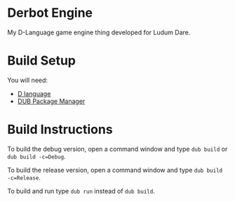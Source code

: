 Derbot Engine
======================
My D-Language game engine thing developed for Ludum Dare.

Build Setup
======================
You will need:
* [D language](http://dlang.org/download.html)
* [DUB Package Manager](http://code.dlang.org/download)

Build Instructions
======================
To build the debug version, open a command window and type `dub build` or `dub build -c=Debug`.

To build the release version, open a command window and type `dub build -c=Release`.

To build and run type `dub run` instead of `dub build`.

